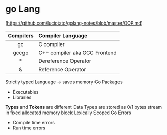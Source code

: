 # go Lang

(https://github.com/luciotato/golang-notes/blob/master/OOP.md)

| Compilers | Compiler Language            |
|:---------:|:-----------------------------|
| gc        |C compiler                    |
| gccgo     |C++ compiler aka GCC Frontend |
| *         |Dereference Operator          |
| &         |Reference Operator            |

Strictly typed Language -> saves memory
Go Packages
- Executables
- Libraries

**Types** and **Tokens** are different
Data Types are stored as 0/1 bytes stream in fixed allocated memory block
Lexically Scoped
Go Errors
- Compile time errors
- Run time errors
